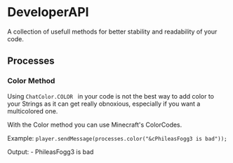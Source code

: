 # DeveloperAPI

A collection of usefull methods for better stability and readability of your code.

## Processes

### Color Method

Using ```ChatColor.COLOR ``` in your code is not the best way to add color to your Strings as it can get really obnoxious, 
especially if you want a multicolored one.

With the Color method you can use Minecraft's ColorCodes.

Example: ```player.sendMessage(processes.color("&cPhileasFogg3 is bad"));```

Output: - PhileasFogg3 is bad
